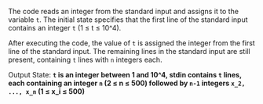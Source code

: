 The code reads an integer from the standard input and assigns it to the variable `t`. The initial state specifies that the first line of the standard input contains an integer `t` (1 ≤ t ≤ 10^4). 

After executing the code, the value of `t` is assigned the integer from the first line of the standard input. The remaining lines in the standard input are still present, containing `t` lines with `n` integers each.

Output State: **`t` is an integer between 1 and 10^4, stdin contains `t` lines, each containing an integer `n` (2 ≤ n ≤ 500) followed by `n-1` integers `x_2, ..., x_n` (1 ≤ x_i ≤ 500)**